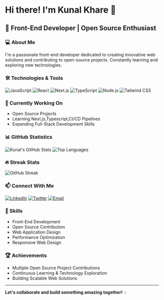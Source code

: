 # Hi there! I'm Kunal Khare 👋

## 🚀 Front-End Developer | Open Source Enthusiast

### 💻 About Me
I'm a passionate front-end developer dedicated to creating innovative web solutions and contributing to open-source projects. Constantly learning and exploring new technologies.

### 🛠️ Technologies & Tools
![JavaScript](https://img.shields.io/badge/JavaScript-F7DF1E?style=for-the-badge&logo=javascript&logoColor=black)
![React](https://img.shields.io/badge/React-20232A?style=for-the-badge&logo=react&logoColor=61DAFB)
![Next.js](https://img.shields.io/badge/Next.js-000000?style=for-the-badge&logo=nextdotjs&logoColor=white)
![TypeScript](https://img.shields.io/badge/TypeScript-007ACC?style=for-the-badge&logo=typescript&logoColor=white)
![Node.js](https://img.shields.io/badge/Node.js-43853D?style=for-the-badge&logo=node.js&logoColor=white)
![Tailwind CSS](https://img.shields.io/badge/Tailwind_CSS-38B2AC?style=for-the-badge&logo=tailwind-css&logoColor=white)

### 🌱 Currently Working On
- Open Source Projects
- Learning Next.js,Typescript,CI/CD Pipelines
- Expanding Full-Stack Development Skills

### 📊 GitHub Statistics
![Kunal's GitHub Stats](https://github-readme-stats.vercel.app/api?username=kunaldevxxx&show_icons=true&theme=radical)
![Top Languages](https://github-readme-stats.vercel.app/api/top-langs/?username=kunaldevxxx&layout=compact&theme=radical)

### 🔥 Streak Stats
![GitHub Streak](https://github-readme-streak-stats.herokuapp.com/?user=kunaldevxxx&theme=radical)

### 📫 Connect With Me
[![LinkedIn](https://img.shields.io/badge/LinkedIn-0077B5?style=for-the-badge&logo=linkedin&logoColor=white)](https://www.linkedin.com/in/kunaldevxxx/)
[![Twitter](https://img.shields.io/badge/Twitter-1DA1F2?style=for-the-badge&logo=twitter&logoColor=white)](https://twitter.com/kunal_devxx)
[![Email](https://img.shields.io/badge/Email-D14836?style=for-the-badge&logo=gmail&logoColor=white)](mailto:KunalKhare2004@gmail.com)

### 💬 Skills
- Front-End Development
- Open Source Contribution
- Web Application Design
- Performance Optimization
- Responsive Web Design

### 🏆 Achievements
- Multiple Open Source Project Contributions
- Continuous Learning & Technology Exploration
- Building Scalable Web Solutions

---

**Let's collaborate and build something amazing together!** 💡

